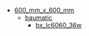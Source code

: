 * [600_mm_x_600_mm](600_mm_x_600_mm)
  * [baumatic](600_mm_x_600_mm/baumatic)
    * [bx_lc6060_36w](600_mm_x_600_mm/baumatic/bx_lc6060_36w)
